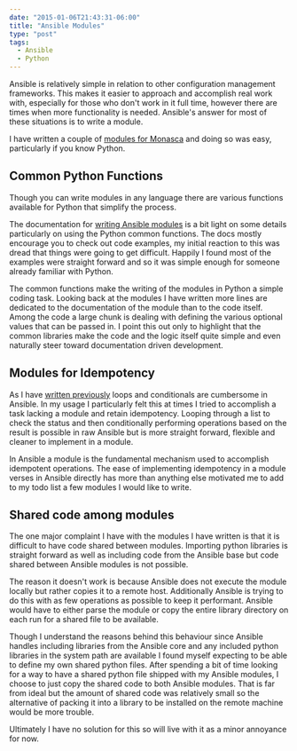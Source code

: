 ```yaml
---
date: "2015-01-06T21:43:31-06:00"
title: "Ansible Modules"
type: "post"
tags:
  - Ansible
  - Python
---
```


Ansible is relatively simple in relation to other configuration management frameworks. This makes it easier to approach and accomplish real work with, especially
for those who don't work in it full time, however there are times when more functionality is needed. Ansible's answer for most of these situations is to
write a module.

I have written a couple of [modules for Monasca](https://github.com/hpcloud-mon/ansible-module-monasca) and doing so was easy, particularly if you know Python.
<!--more-->
## Common Python Functions

Though you can write modules in any language there are various functions available for Python that simplify the process.

The documentation for [writing Ansible modules](http://docs.ansible.com/developing_modules.html) is a bit light on some details particularly on using the
Python common functions. The docs mostly encourage you to check out code examples, my initial reaction to this was dread that things were going to get difficult.
Happily I found most of the examples were straight forward and so it was simple enough for someone already familiar with Python.

The common functions make the writing of the modules in Python a simple coding task. Looking back at the modules I have written more lines are dedicated to the documentation
of the module than to the code itself. Among the code a large chunk is dealing with defining the various optional values that can be passed in. I point
this out only to highlight that the common libraries make the code and the logic itself quite simple and even naturally steer toward documentation
driven development.

## Modules for Idempotency

As I have [written previously](infrastructure/2014/11/02/ansible-config-management-simplified.html) loops and conditionals are cumbersome in Ansible. In my
usage I particularly felt this at times I tried to accomplish a task lacking a module and retain idempotency. Looping through a list to check the status and
then conditionally performing operations based on the result is possible in raw Ansible but is more straight forward, flexible and cleaner to implement in a
module.

In Ansible a module is the fundamental mechanism used to accomplish idempotent operations. The ease of implementing idempotency in a module
verses in Ansible directly has more than anything else motivated me to add to my todo list a few modules I would like to write.

## Shared code among modules

The one major complaint I have with the modules I have written is that it is difficult to have code shared between modules. Importing python libraries is straight forward
as well as including code from the Ansible base but code shared between Ansible modules is not possible.

The reason it doesn't work is because Ansible does not execute the module locally but rather copies it to
a remote host. Additionally Ansible is trying to do this with as few operations as possible to keep it performant. Ansible would have to either parse the module
or copy the entire library directory on each run for a shared file to be available.

Though I understand the reasons behind this
behaviour since Ansible handles including libraries from the Ansible core and any included python libraries in the system path are available I found myself expecting
to be able to define my own shared python files. After spending a bit of time looking for a way to have a shared python file shipped with my Ansible modules, I
choose to just copy the shared code to both Ansible modules. That is far from ideal but the amount of shared code was relatively small so the alternative of packing
it into a library to be installed on the remote machine would be more trouble.

Ultimately I have no solution for this so will live with it as a minor annoyance for now.
